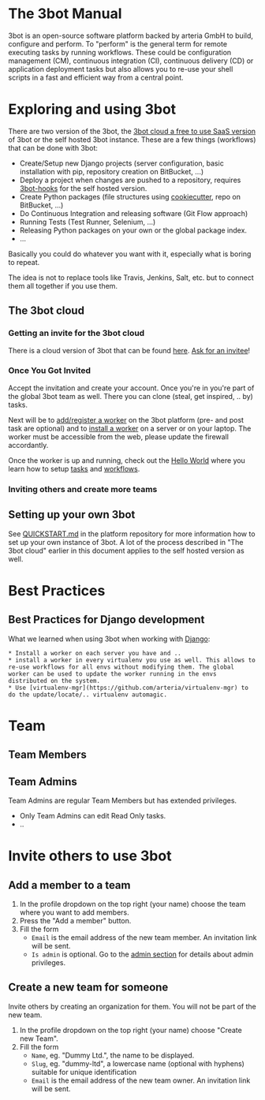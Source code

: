 The 3bot Manual
===============


3bot is an open-source software platform backed by arteria GmbH to build, configure and perform.
To "perform" is the general term for remote executing tasks by running workflows.
These could be configuration management (CM), continuous integration (CI), continuous delivery (CD) or application deployment
tasks but also allows you to re-use your shell scripts in a fast and efficient way from a central point.


# Exploring and using 3bot

There are two version of the 3bot, the [3bot cloud a free to use SaaS version](https://my.3bot.io) of 3bot or the self hosted 3bot instance. These are a few things (workflows) that can be done with 3bot:
 
* Create/Setup new Django projects (server configuration, basic installation with pip, repository creation on BitBucket, ...)
* Deploy a project when changes are pushed to a repository, requires [3bot-hooks](https://github.com/3bot/3bot-hook) for the self hosted version. 
* Create Python packages (file structures using [cookiecutter](https://github.com/audreyr/cookiecutter), repo on BitBucket, ...)
* Do Continuous Integration and releasing software (Git Flow approach)
* Running Tests (Test Runner, Selenium, ...)
* Releasing Python packages on your own or the global package index.
* ... 

Basically you could do whatever you want with it, especially what is boring to repeat. 

The idea is not to replace tools like Travis, Jenkins, Salt, etc. but to connect them all together if you use them.


## The 3bot cloud 

### Getting an invite for the 3bot cloud

There is a cloud version of 3bot that can be found [here](http://my.3bot.io). [Ask for an invitee](https://www.arteria.ch/de/#about-form-lead)!

### Once You Got Invited

Accept the invitation and create your account. Once you're in you're part of the global 3bot team as well. There you can clone (steal, get inspired, .. by) tasks. 
 
Next will be to [add/register a worker](https://my.3bot.io/worker/add/) on the 3bot platform (pre- and post task are optional) and to [install a worker](https://github.com/3bot/3bot-worker/blob/master/README.md) on a server or on your laptop. The worker must be accessible from the web, please update the firewall accordantly.    

Once the worker is up and running, check out the [Hello World](https://github.com/3bot/The-3bot-Manual/blob/master/hello-world.md) where you learn how to setup [tasks](https://github.com/3bot/The-3bot-Manual/blob/master/task.md) and [workflows](https://github.com/3bot/The-3bot-Manual/blob/master/workflow.md).


### Inviting others and create more teams 


## Setting up your own 3bot 

See [QUICKSTART.md](https://github.com/3bot/3bot/blob/master/QUICKSTART.md) in the platform repository for more information how to set up your own instance of 3bot. A lot of the process described in "The 3bot cloud" earlier in this document applies to the self hosted version as well. 


# Best Practices
## Best Practices for Django development

What we learned when using 3bot when working with [Django](https://www.djangoproject.com/):

    * Install a worker on each server you have and ..
    * install a worker in every virtualenv you use as well. This allows to re-use workflows for all envs without modifying them. The global worker can be used to update the worker running in the envs distributed on the system. 
    * Use [virtualenv-mgr](https://github.com/arteria/virtualenv-mgr) to do the update/locate/.. virtualenv automagic. 


    
 
# Team
## Team Members
## Team Admins
Team Admins are regular Team Members but has extended privileges. 
* Only Team Admins can edit Read Only tasks.
* ..


# Invite others to use 3bot

## Add a member to a team

1. In the profile dropdown on the top right (your name) choose the team where you want to add members.
2. Press the "Add a member" button.
3. Fill the form
    * ``Email`` is the email address of the new team member. An invitation link will be sent.
    * ``Is admin`` is optional. Go to the [admin section]() for details about admin privileges.  

## Create a new team for someone

Invite others by creating an organization for them. You will not be part of the new team.

1. In the profile dropdown on the top right (your name) choose "Create new Team".
2. Fill the form
    * ``Name``, eg. "Dummy Ltd.", the name to be displayed. 
    * ``Slug``, eg. "dummy-ltd", a lowercase name (optional with hyphens) suitable for unique identification
    * ``Email`` is the email address of the new team owner. An invitation link will be sent.
